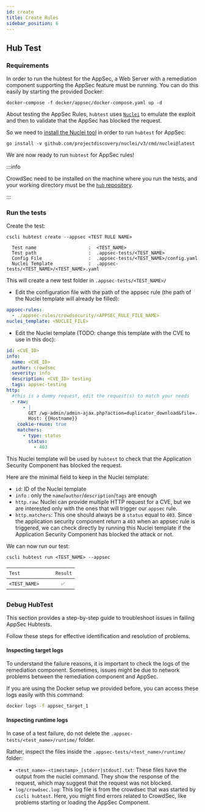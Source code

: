 ```yaml
---
id: create
title: Create Rules
sidebar_position: 6
---
```


## Hub Test

### Requirements

In order to run the hubtest for the AppSec, a Web Server with a remediation component supporting the AppSec feature must be running.
You can do this easily by starting the provided Docker:

```
docker-compose -f docker/appsec/docker-compose.yaml up -d
```

About testing the AppSec Rules, `hubtest` uses [`Nuclei`](https://github.com/projectdiscovery/nuclei) to emulate the exploit and then to validate that the AppSec has blocked the request.

So we need to [install the Nuclei tool](https://github.com/projectdiscovery/nuclei?tab=readme-ov-file#install-nuclei) in order to run `hubtest` for AppSec:

`go install -v github.com/projectdiscovery/nuclei/v3/cmd/nuclei@latest`

We are now ready to run `hubtest` for AppSec rules!

:::info

CrowdSec need to be installed on the machine where you run the tests, and your working directory must be the [`hub` repository](https://github.com/crowdsecurity/hub).

:::

### Run the tests

Create the test:

```
cscli hubtest create --appsec <TEST RULE NAME>

  Test name                   :  <TEST_NAME>
  Test path                   :  .appsec-tests/<TEST_NAME>
  Config File                 :  .appsec-tests/<TEST_NAME>/config.yaml
  Nuclei Template             :  .appsec-tests/<TEST_NAME>/<TEST_NAME>.yaml
```

This will create a new test folder in `.appsec-tests/<TEST_NAME>/`

- Edit the configuration file with the path of the appsec rule (the path of the Nuclei template will already be filled):

```yaml title=".appsec-tests/<TEST_NAME>/config.yaml"
appsec-rules:
  - ./appsec-rules/crowdsecurity/<APPSEC_RULE_FILE_NAME>
nuclei_template: <NUCLEI_FILE>
```

- Edit the Nuclei template (TODO: change this template with the CVE to use in this doc):

```yaml title=".appsec-tests/<TEST_NAME>/<TEST_NAME>.yaml"
id: <CVE_ID>
info:
  name: <CVE_ID>
  author: crowdsec
  severity: info
  description: <CVE_ID> testing
  tags: appsec-testing
http:
  #this is a dummy request, edit the request(s) to match your needs
  - raw:
      - |
        GET /wp-admin/admin-ajax.php?action=duplicator_download&file=..%2F..%2F..%2F..%2F..%2Fetc%2Fpasswd HTTP/1.1
        Host: {{Hostname}}
    cookie-reuse: true
    matchers:
      - type: status
        status:
          - 403
```

This Nuclei template will be used by `hubtest` to check that the Application Security Component has blocked the request.

Here are the minimal field to keep in the Nuclei template:

- `id`: ID of the Nuclei template
- `info` : only the `name`/`author`/`description`/`tags` are enough
- `http.raw`: Nuclei can provide multiple HTTP request for a CVE, but we are interested only with the ones that will trigger our `appsec` rule.
- `http.matchers`: This one should always be a `status` equal to `403`. Since the application security component return a `403` when an appsec rule is triggered, we can check directly by running this Nuclei template if the Application Security Component has blocked the attack or not.

We can now run our test:

```console
cscli hubtest run <TEST_NAME> --appsec

─────────────────────────
 Test             Result
─────────────────────────
 <TEST_NAME>        ✅
─────────────────────────
```

### Debug HubTest

This section provides a step-by-step guide to troubleshoot issues in failing AppSec Hubtests.

Follow these steps for effective identification and resolution of problems.

#### Inspecting target logs

To understand the failure reasons, it is important to check the logs of the remediation component. Sometimes, issues might be due to network problems between the remediation component and AppSec.

If you are using the Docker setup we provided before, you can access these logs easily with this command:

```bash
docker logs -f appsec_target_1
```

#### Inspecting runtime logs

In case of a test failure, do not delete the `.appsec-tests/<test_name>/runtime/` folder.

Rather, inspect the files inside the `.appsec-tests/<test_name>/runtime/` folder:

- `<test_name>-<timestamp>_[stderr|stdout].txt`: These files have the output from the nuclei command. They show the response of the request, which may suggest that the request was not blocked.
- `log/crowdsec.log`: This log file is from the crowdsec that was started by `cscli hubtest`. Here, you might find errors related to CrowdSec, like problems starting or loading the AppSec Component.
